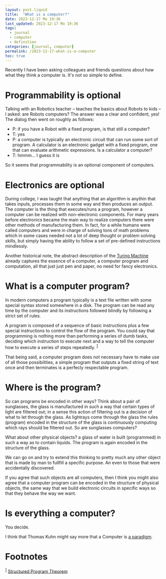 ```yaml
---
layout: post.liquid
title:  "What is a computer?"
date: 2023-12-17 Mo 19:36
last_updated: 2023-12-17 Mo 19:36
tags:
  - journal
  - computer
  - definition
categories: [journal, computer]
permalink: /2023-12-17-what-is-a-computer
toc: true
---
```


Recently I have been asking colleagues and friends questions about how
what they think a computer is. It's not so simple to define.


# Programmability is optional

Talking with an Robotics teacher &#x2013; teaches the basics about Robots to
kids &#x2013; I asked: are Robots computers? The answer was a clear and
confident, yes! The dialog then went on roughly as follows:

-   P: if you have a Robot with a fixed program, is that still a
    computer?
-   T: yes
-   P: a computer is typically an electronic circuit that can run some
    sort of program. A calculator is an electronic gadget with a fixed
    program, one that can evaluate arithmetic expressions. Is a
    calculator a computer?
-   T: hmmm&#x2026; I guess it is

So it seems that programmability is an optional component of computers.


# Electronics are optional

During college, I was taught that anything that an algorithm is
anythin that takes inputs, processes them in some way and then
produces an output. The computer is the thing that executes/runs a
program, however a computer can be realized with non-electronic
components. For many years before electronics became the main way
to realize computers there were other methods of manufacturing
them. In fact, for a while humans were called computers and were in
charge of solving tons of math problems which in some cases needed
not a lot of deep thought or problem solving skills, but simply
having the ability to follow a set of pre-defined instructions
mindlessly.

Another historical note, the abstract description of the
[Turing Machine](https://en.wikipedia.org/wiki/Turing_machine)
already captures the essence of a computer, a computer program and
computation, all that just just pen and paper, no need for fancy
electronics.


# What is a computer program?

In modern computers a program typically is a text file written with
some special syntax stored somewhere in a disk. The program can be
read any time by the computer and its instructions followed blindly
by following a strict set of rules.

A program is composed of a sequence of basic instructions plus
a few special instructions to control the flow of the program. You
could say that programming is nothing more than performing a series
of dumb tasks, deciding which instruction to execute next and a way
to tell the computer how to execute a series of steps
repeatedly. <sup><a id="fnr.1" class="footref" href="#fn.1" role="doc-backlink">1</a></sup>

That being said, a computer program does not necessary have to make
use of all those possibilities, a simple program that outputs a
fixed string of text once and then terminates is a perfecly
respectable program.


# Where is the program?

So can programs be encoded in other ways? Think about a pair of
sunglasses, the glass is manufactured in such a way that certain
types of light are filtered out; in a sense this action of
filtering out is a decision of what to let through the glass. As
lightrays come through the glass the rules (program) encoded in the
structure of the glass is continuously computing which rays should
be filtered out. So are sunglasses computers?

What about other physical objects? a glass of water is built
(programmed) in such a way as to contain liquids. The program is
again encoded in the structure of the glass.

We can go on and try to extend this thinking to pretty much any
other object that is made by man to fullfill a specific purpose. An
even to those that were accidentally discovered.

If you agree that such objects are all computers, then I think you
might also agree that a computer program can be encoded in the
structure of physical objects, the same way that we build
electronic circuits in specific ways so that they behave the way we
want.


# Is everything a computer?

You decide.

I think that Thomas Kuhn might say more that a Computer is [a
paradigm](https://en.wikipedia.org/wiki/Paradigm). 


# Footnotes

<sup><a id="fn.1" href="#fnr.1">1</a></sup> [Structured Program Theorem](https://en.wikipedia.org/wiki/Structured_program_theorem)
